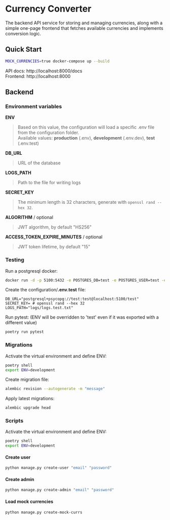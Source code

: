 # Currency Converter
The backend API service for storing and managing currencies, along with a simple one-page frontend that fetches available currencies and implements conversion logic.

## Quick Start
```bash
MOCK_CURRENCIES=true docker-compose up --build
```
API docs: http://localhost:8000/docs \
Frontend: http://localhost:8000

## Backend

### Environment variables

**ENV**
> Based on this value, the configuration will load a specific .env file from the configuration folder.\
Available values: **production** (.env), **development** (.env.dev), **test** (.env.test)

**DB_URL**
> URL of the database

**LOGS_PATH**
> Path to the file for writing logs

**SECRET_KEY**
> The minimum length is 32 characters, generate with `openssl rand --hex 32`.

**ALGORITHM** / optional
> JWT algorithm, by default "HS256"

**ACCESS_TOKEN_EXPIRE_MINUTES** / optional
> JWT token lifetime, by default "15"

### Testing
Run a postgresql docker:
```bash
docker run -d -p 5100:5432 -e POSTGRES_DB=test -e POSTGRES_USER=test -e POSTGRES_PASSWORD=test postgres
```
Create the configuration/**.env.test** file:
```env
DB_URL="postgresql+psycopg://test:test@localhost:5100/test"
SECRET_KEY= # openssl rand --hex 32
LOGS_PATH="logs/logs.test.txt"
```
Run pytest: (ENV will be overridden to 'test' even if it was exported with a different value)
```bash
poetry run pytest
```

### Migrations
Activate the virtual environment and define ENV:
```bash
poetry shell
export ENV=development
```
Create migration file:
```bash
alembic revision --autogenerate -m "message"
```
Apply latest migrations:
```bash
alembic upgrade head
```

### Scripts
Activate the virtual environment and define ENV:
```bash
poetry shell
export ENV=development
```
#### Create user
```bash
python manage.py create-user "email" "password"
```
#### Create admin
```bash
python manage.py create-admin "email" "password"
```
#### Load mock currencies
```bash
python manage.py create-mock-currs
```

